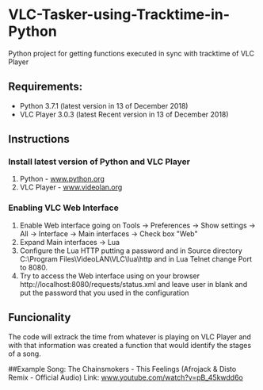 # VLC-Tasker-using-Tracktime-in-Python
Python project for getting functions executed in sync with tracktime of VLC Player

## Requirements:
- Python 3.7.1 (latest version in 13 of December 2018)
- VLC Player 3.0.3 (latest Recent version in 13 of December 2018)


## Instructions
### Install latest version of Python and VLC Player
1. Python - www.python.org
2. VLC Player - www.videolan.org

### Enabling VLC Web Interface
1. Enable Web interface going on Tools -> Preferences -> Show settings -> All -> Interface -> Main interfaces -> Check box "Web"
2. Expand Main interfaces -> Lua
3. Configure the Lua HTTP putting a password and in Source directory C:\Program Files\VideoLAN\VLC\lua\http and in Lua Telnet change Port to 8080.
4. Try to access the Web interface using on your browser http://localhost:8080/requests/status.xml and leave user in blank and put the password that you used in the configuration

## Funcionality
The code will extrack the time from whatever is playing on VLC Player and with that information was created a function that would identify the stages of a song.

##Example
Song: The Chainsmokers - This Feelings (Afrojack & Disto Remix - Official Audio)
Link: www.youtube.com/watch?v=pB_45kwdd6o
